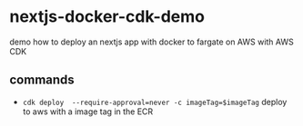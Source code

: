 # nextjs-docker-cdk-demo

demo how to deploy an nextjs app with docker to fargate on AWS with AWS CDK

## commands

* `cdk deploy  --require-approval=never -c imageTag=$imageTag`  deploy to aws with a image tag in the ECR

